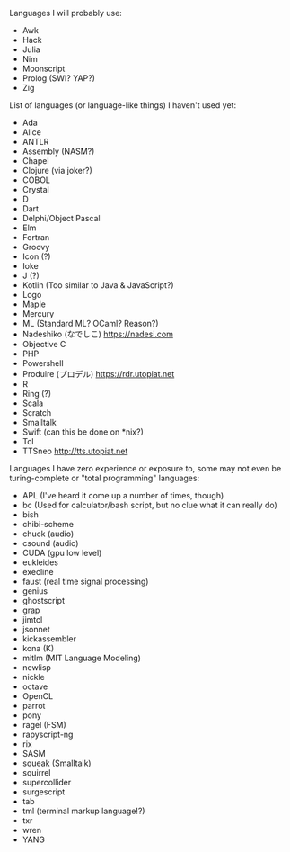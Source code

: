 Languages I will probably use:

- Awk
- Hack
- Julia
- Nim
- Moonscript
- Prolog (SWI? YAP?)
- Zig

List of languages (or language-like things) I haven't used yet:

- Ada
- Alice
- ANTLR
- Assembly (NASM?)
- Chapel
- Clojure (via joker?)
- COBOL
- Crystal
- D
- Dart
- Delphi/Object Pascal
- Elm
- Fortran
- Groovy
- Icon (?)
- Ioke
- J (?)
- Kotlin (Too similar to Java & JavaScript?)
- Logo
- Maple
- Mercury
- ML (Standard ML? OCaml? Reason?)
- Nadeshiko (なでしこ) https://nadesi.com
- Objective C
- PHP
- Powershell
- Produire (プロデル) https://rdr.utopiat.net
- R
- Ring (?)
- Scala
- Scratch
- Smalltalk
- Swift (can this be done on *nix?)
- Tcl
- TTSneo http://tts.utopiat.net

Languages I have zero experience or exposure to, some may not
even be turing-complete or "total programming" languages:

- APL (I've heard it come up a number of times, though)
- bc (Used for calculator/bash script, but no clue what it can really do)
- bish
- chibi-scheme
- chuck (audio)
- csound (audio)
- CUDA (gpu low level)
- eukleides
- execline
- faust (real time signal processing)
- genius
- ghostscript
- grap
- jimtcl
- jsonnet
- kickassembler
- kona (K)
- mitlm (MIT Language Modeling)
- newlisp
- nickle
- octave
- OpenCL
- parrot
- pony
- ragel (FSM)
- rapyscript-ng
- rix
- SASM
- squeak (Smalltalk)
- squirrel
- supercollider
- surgescript
- tab
- tml (terminal markup language!?)
- txr
- wren
- YANG

